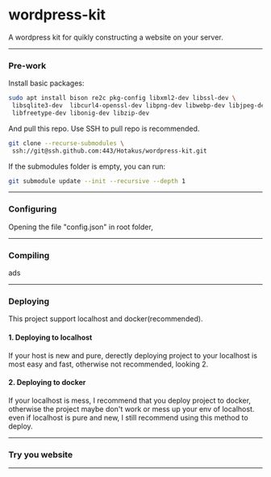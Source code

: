 # wordpress-kit

A wordpress kit for quikly constructing a website on your server.

---

### Pre-work

Install basic packages:

```bash
sudo apt install bison re2c pkg-config libxml2-dev libssl-dev \ 
 libsqlite3-dev  libcurl4-openssl-dev libpng-dev libwebp-dev libjpeg-dev \
 libfreetype-dev libonig-dev libzip-dev
```

And pull this repo. Use SSH to pull repo is recommended.

```bash
git clone --recurse-submodules \
 ssh://git@ssh.github.com:443/Hotakus/wordpress-kit.git
```

If the submodules folder is empty, you can run:

```bash
git submodule update --init --recursive --depth 1
```

---

### Configuring

Opening the file "config.json" in root folder, 

---

### Compiling

ads

---

### Deploying

This project support localhost and docker(recommended).

#### 1. Deploying to localhost

If your host is new and pure, derectly deploying project to your localhost is most easy and fast, otherwise not recommended, looking 2.



#### 2. Deploying to docker

If your localhost is mess, I recommend that you deploy project to docker, otherwise the project maybe don't work or mess up your env of localhost. even if localhost is pure and new, I still recommend using this method to deploy.



---

### Try you website

---
